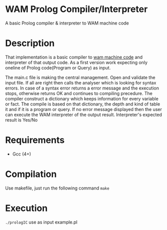 # WAM Prolog Compiler/Interpreter

A basic Prolog compiler & interpreter to WAM machine code

# Description
That implementation is a basic compiler to [wam machine code](http://www.cvc.uab.es/shared/teach/a25002/wambook.pdf) and interpreter of that output code.
As a first version work expecting only oneline of Prolog code(Program or Query) as input.

The main.c file is making the central management. Open and validate the input file. If all are right then calls the analyser which is looking for syntax errors. In case of a syntax error returns a error message and the execution stops, otherwise returns OK and continues to compiling precedure.
The compiler construct a dictionary which keeps information for every variable or fact. The compile is based on that dictionary, the depth and
kind of table it and if it is a program or query.
If no error message displayed then the user can execute the WAM interpreter of the output result.
Interpreter's expected result is Yes/No

# Requirements
 - Gcc (4+)

# Compilation
Use makefile, just run the following command
`make`

# Execution
`./prologIC` 
use as input example.pl

